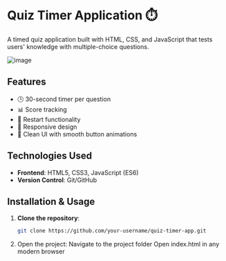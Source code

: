 # Quiz Timer Application ⏱️

A timed quiz application built with HTML, CSS, and JavaScript that tests users' knowledge with multiple-choice questions.

![image](https://github.com/user-attachments/assets/39431fa8-d746-4566-b11c-6cfb79a2648d)

## Features 

- 🕒 30-second timer per question
- 📊 Score tracking
- 🔄 Restart functionality
- 📱 Responsive design 
- 🎨 Clean UI with smooth button animations

## Technologies Used 

- **Frontend**: HTML5, CSS3, JavaScript (ES6)
- **Version Control**: Git/GitHub

## Installation & Usage 
1. **Clone the repository**:
   ```bash
   git clone https://github.com/your-username/quiz-timer-app.git
2. Open the project:
Navigate to the project folder
Open index.html in any modern browser

